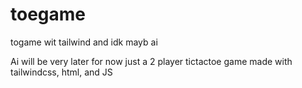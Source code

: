 # toegame
togame wit tailwind and idk mayb ai

Ai will be very later for now just a 2 player tictactoe game made with tailwindcss, html, and JS

